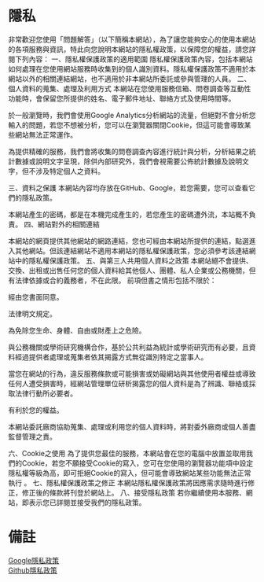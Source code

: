 # 隱私
非常歡迎您使用「問題解答」（以下簡稱本網站），為了讓您能夠安心的使用本網站的各項服務與資訊，特此向您說明本網站的隱私權政策，以保障您的權益，請您詳閱下列內容： 
一、隱私權保護政策的適用範圍 
隱私權保護政策內容，包括本網站如何處理在您使用網站服務時收集到的個人識別資料。隱私權保護政策不適用於本網站以外的相關連結網站，也不適用於非本網站所委託或參與管理的人員。 
二、個人資料的蒐集、處理及利用方式 
本網站在您使用服務信箱、問卷調查等互動性功能時，會保留您所提供的姓名、電子郵件地址、聯絡方式及使用時間等。

於一般瀏覽時，我們會使用Google Analytics分析網站的流量，但絕對不會分析您輸入的問題，若您不想被分析，您可以在瀏覽器關閉Cookie，但這可能會導致某些網站無法正常運作。

為提供精確的服務，我們會將收集的問卷調查內容進行統計與分析，分析結果之統計數據或說明文字呈現，除供內部研究外，我們會視需要公佈統計數據及說明文字，但不涉及特定個人之資料。

三、資料之保護 
本網站內容均存放在GitHub、Google，若您需要，您可以查看它們的隱私政策。

本網站產生的密碼，都是在本機完成產生的，若您產生的密碼遭外流，本站概不負責。
四、網站對外的相關連結 

本網站的網頁提供其他網站的網路連結，您也可經由本網站所提供的連結，點選進入其他網站。但該連結網站不適用本網站的隱私權保護政策，您必須參考該連結網站中的隱私權保護政策。
五、與第三人共用個人資料之政策
本網站絕不會提供、交換、出租或出售任何您的個人資料給其他個人、團體、私人企業或公務機關，但有法律依據或合約義務者，不在此限。
前項但書之情形包括不限於：

經由您書面同意。

法律明文規定。

為免除您生命、身體、自由或財產上之危險。

與公務機關或學術研究機構合作，基於公共利益為統計或學術研究而有必要，且資料經過提供者處理或蒐集者依其揭露方式無從識別特定之當事人。

當您在網站的行為，違反服務條款或可能損害或妨礙網站與其他使用者權益或導致任何人遭受損害時，經網站管理單位研析揭露您的個人資料是為了辨識、聯絡或採取法律行動所必要者。

有利於您的權益。

本網站委託廠商協助蒐集、處理或利用您的個人資料時，將對委外廠商或個人善盡監督管理之責。

六、Cookie之使用
為了提供您最佳的服務，本網站會在您的電腦中放置並取用我們的Cookie，若您不願接受Cookie的寫入，您可在您使用的瀏覽器功能項中設定隱私權等級為高，即可拒絕Cookie的寫入，但可能會導致網站某些功能無法正常執行 。
七、隱私權保護政策之修正
本網站隱私權保護政策將因應需求隨時進行修正，修正後的條款將刊登於網站上。 
八、接受隱私政策
若你繼續使用本服務、網站，即表示您已詳閱並接受我們的隱私政策。
# 備註
[Google隱私政策](https://policies.google.com/privacy)
<br>
[Github隱私政策](https://docs.github.com/en/free-pro-team@latest/github/site-policy/github-privacy-statement)
